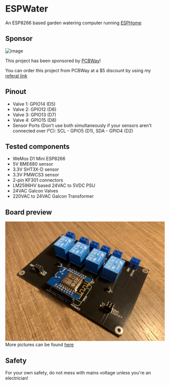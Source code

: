 # ESPWater
An ESP8266 based garden watering computer running [ESPHome](https://esphome.io)

## Sponsor
![image](https://user-images.githubusercontent.com/13995143/184159660-3a476f93-58ee-4487-b305-6b044c7b1c4e.png)

This project has been sponsored by [PCBWay](https://www.pcbway.com/)!

You can order this project from PCBWay at a $5 discount by using my [referal link](https://www.pcbway.com/setinvite.aspx?inviteid=590728)

## Pinout
- Valve 1: GPIO14 (D5)
- Valve 2: GPIO12 (D6)
- Valve 3: GPIO13 (D7)
- Valve 4: GPIO15 (D8)
- Sensor Ports (Don't use both simultaneously if your sensors aren't connected over I²C): SCL - GPIO5 (D1), SDA - GPIO4 (D2)

## Tested components
- WeMos D1 Mini ESP8266
- 5V BME680 sensor
- 3.3V SHT3X-D sensor
- 3.3V PMWCS3 sensor
- 2-pin KF301 connectors
- LM2596HV based 24VAC to 5VDC PSU
- 24VAC Galcon Valves
- 220VAC to 24VAC Galcon Transformer

## Board preview
![Assembled](./PCB/Photos/05%20-%20Assembled.jpeg)
More pictures can be found [here](./PCB/Photos)

## Safety
For your own safety, do not mess with mains voltage unless you're an electrician!
